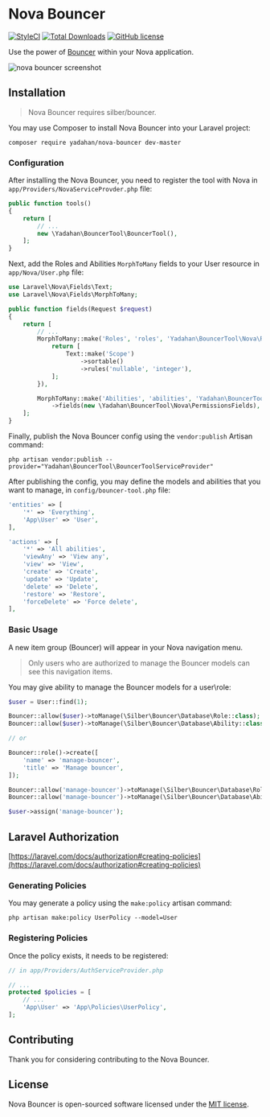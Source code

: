 # Nova Bouncer

[![StyleCI](https://styleci.io/repos/152144400/shield?branch=master&style=flat)](https://styleci.io/repos/152144400)
[![Total Downloads](https://poser.pugx.org/yadahan/nova-bouncer/downloads?format=flat)](https://packagist.org/packages/yadahan/nova-bouncer)
[![GitHub license](https://img.shields.io/badge/license-MIT-blue.svg?style=flat)](https://raw.githubusercontent.com/yadahan/nova-bouncer/master/LICENSE)

Use the power of [Bouncer](https://github.com/JosephSilber/bouncer) within your Nova application.

![nova bouncer screenshot](https://raw.githubusercontent.com/yadahan/nova-bouncer/master/screenshot.png)

## Installation

> Nova Bouncer requires silber/bouncer.

You may use Composer to install Nova Bouncer into your Laravel project:

    composer require yadahan/nova-bouncer dev-master

### Configuration

After installing the Nova Bouncer, you need to register the tool with Nova in `app/Providers/NovaServiceProvder.php` file:

```php
public function tools()
{
    return [
        // ...
        new \Yadahan\BouncerTool\BouncerTool(),
    ];
}
```

Next, add the Roles and Abilities `MorphToMany` fields to your User resource in `app/Nova/User.php` file:

```php
use Laravel\Nova\Fields\Text;
use Laravel\Nova\Fields\MorphToMany;

public function fields(Request $request)
{
    return [
        // ...
        MorphToMany::make('Roles', 'roles', 'Yadahan\BouncerTool\Nova\Role')->fields(function () {
            return [
                Text::make('Scope')
                    ->sortable()
                    ->rules('nullable', 'integer'),
            ];
        }),

        MorphToMany::make('Abilities', 'abilities', 'Yadahan\BouncerTool\Nova\Ability')
            ->fields(new \Yadahan\BouncerTool\Nova\PermissionsFields),
    ];
}
```

Finally, publish the Nova Bouncer config using the `vendor:publish` Artisan command:

    php artisan vendor:publish --provider="Yadahan\BouncerTool\BouncerToolServiceProvider"

After publishing the config, you may define the models and abilities that you want to manage, in `config/bouncer-tool.php` file:

```php
'entities' => [
    '*' => 'Everything',
    'App\User' => 'User',
],

'actions' => [
    '*' => 'All abilities',
    'viewAny' => 'View any',
    'view' => 'View',
    'create' => 'Create',
    'update' => 'Update',
    'delete' => 'Delete',
    'restore' => 'Restore',
    'forceDelete' => 'Force delete',
],
```

### Basic Usage

A new item group (Bouncer) will appear in your Nova navigation menu.

> Only users who are authorized to manage the Bouncer models can see this navigation items.

You may give ability to manage the Bouncer models for a user\role:

```php
$user = User::find(1);

Bouncer::allow($user)->toManage(\Silber\Bouncer\Database\Role::class);
Bouncer::allow($user)->toManage(\Silber\Bouncer\Database\Ability::class);

// or

Bouncer::role()->create([
    'name' => 'manage-bouncer',
    'title' => 'Manage bouncer',
]);

Bouncer::allow('manage-bouncer')->toManage(\Silber\Bouncer\Database\Role::class);
Bouncer::allow('manage-bouncer')->toManage(\Silber\Bouncer\Database\Ability::class);

$user->assign('manage-bouncer');
```

## Laravel Authorization

[https://laravel.com/docs/authorization#creating-policies](https://laravel.com/docs/authorization#creating-policies)

### Generating Policies

You may generate a policy using the `make:policy` artisan command:

    php artisan make:policy UserPolicy --model=User

### Registering Policies

Once the policy exists, it needs to be registered:

```php
// in app/Providers/AuthServiceProvider.php

// ...
protected $policies = [
    // ...
    'App\User' => 'App\Policies\UserPolicy',
];
```

## Contributing

Thank you for considering contributing to the Nova Bouncer.

## License

Nova Bouncer is open-sourced software licensed under the [MIT license](http://opensource.org/licenses/MIT).
